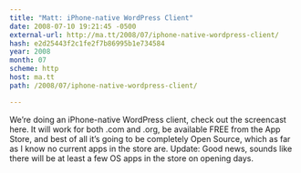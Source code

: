 ```yaml
---
title: "Matt: iPhone-native WordPress Client"
date: 2008-07-10 19:21:45 -0500
external-url: http://ma.tt/2008/07/iphone-native-wordpress-client/
hash: e2d25443f2c1fe2f7b86995b1e734584
year: 2008
month: 07
scheme: http
host: ma.tt
path: /2008/07/iphone-native-wordpress-client/

---
```


We’re doing an iPhone-native WordPress client, check out the screencast here. It will work for both .com and .org, be available FREE from the App Store, and best of all it’s going to be completely Open Source, which
as far as I know no current apps in the store are. Update: Good news, sounds like there will be at least a few OS apps in the store on opening days.

